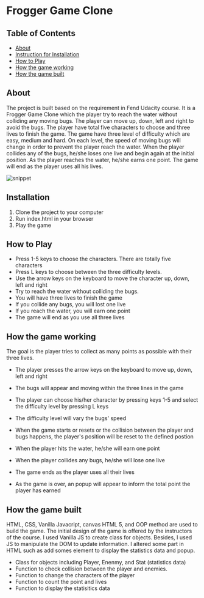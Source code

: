 # Frogger Game Clone

## Table of Contents

* [About](#About)
* [Instruction for Installation](#Installtion)
* [How to Play](#How)
* [How the game working](#How)
* [How the game built](#How)

## About

The project is built based on the requirement in Fend Udacity course. It is a Frogger Game Clone which the player try to reach the water without colliding any moving bugs. The player can move up, down, left and right to avoid the bugs. The player have total five characters to choose and three lives to finish the game. The game have three level of difficulty which are easy, medium and hard. On each level, the speed of moving bugs will change in order to prevent the player reach the water. When the player collides any of the bugs, he/she loses one live and begin again at the initial position. As the player reaches the water, he/she earns one point. The game will end as the player uses all his lives. 

![snippet](imgages/snippet.png)

## Installation

1. Clone the project to your computer
2. Run index.html in your browser
3. Play the game

## How to Play

* Press 1-5 keys to choose the characters. There are totally five characters
* Press L keys to choose between the three difficulty levels. 
* Use the arrow keys on the keyboard to move the character up, down, left and right
* Try to reach the water without colliding the bugs.
* You will have three lives to finish the game
* If you collide any bugs, you will lost one live
* If you reach the water, you will earn one point
* The game will end as you use all three lives

## How the game working

The goal is the player tries to collect as many points as possible with their three lives. 

* The player presses the arrow keys on the keyboard to move up, down, left and right

* The bugs will appear and moving within the three lines in the game

* The player can choose his/her character by pressing keys 1-5 and select the difficulty level by pressing L keys

* The difficulty level will vary the bugs' speed

* When the game starts or resets or the collision between the player and bugs happens, the player's position will be reset to the defined postion

* When the player hits the water, he/she will earn one point

* When the player collides any bugs, he/she will lose one live

* The game ends as the player uses all their lives

* As the game is over, an popup will appear to inform the total point the player has earned 

## How the game built

HTML, CSS, Vanilla Javacript, canvas HTML 5, and OOP method are used to build the game. The initial design of the game is offered by the instructors of the course. I used Vanilla JS to create class for objects. Besides, I used JS to manipulate the DOM to update information. I altered some part in HTML such as add somes element to display the statistics data and popup.

* Class for objects including Player, Enenmy, and Stat (statistics data)
* Function to check collision between the player and enemies.
* Function to change the characters of the player
* Function to count the point and lives
* Function to display the statisitics data


